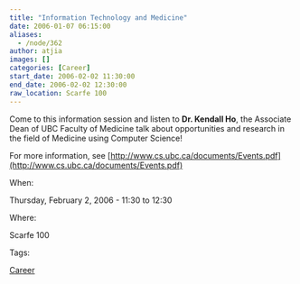 ```yaml
---
title: "Information Technology and Medicine"
date: 2006-01-07 06:15:00
aliases:
  - /node/362
author: atjia
images: []
categories: [Career]
start_date: 2006-02-02 11:30:00
end_date: 2006-02-02 12:30:00
raw_location: Scarfe 100
---
```


Come to this information session and listen to **Dr. Kendall Ho**, the Associate Dean of UBC Faculty of Medicine talk about opportunities and research in the field of Medicine using Computer Science!

For more information, see [http://www.cs.ubc.ca/documents/Events.pdf](http://www.cs.ubc.ca/documents/Events.pdf)

When: 

Thursday, February 2, 2006 - 11:30 to 12:30

Where: 

Scarfe 100

Tags: 

[Career](/career)
